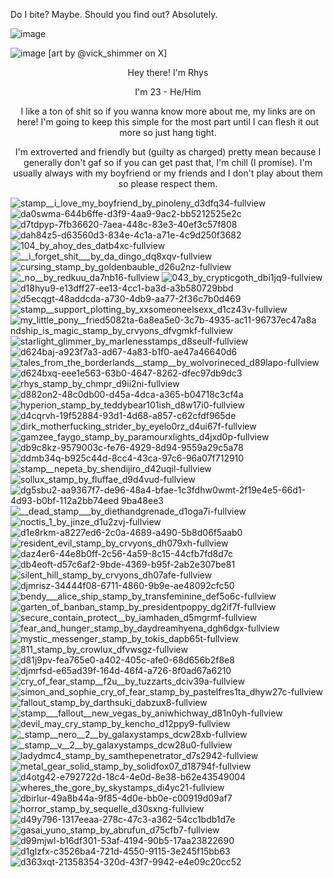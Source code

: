  Do I bite? Maybe. Should you find out? Absolutely. 

 ![image](https://github.com/user-attachments/assets/7c5978b9-df26-47fd-9618-e6f905ebb28b)

  
 ![image](https://github.com/user-attachments/assets/664cff1b-72e7-4d94-9610-74587a4ea4d6)
 [art by @vick_shimmer on X]


<p align=center> Hey there! I'm Rhys
<p align=center> I'm 23 - He/Him 
<p align=center> I like a ton of shit so if you wanna know more about me, my links are on here! I'm going to keep this simple for the most part until I can flesh it out more so just hang tight. 
<p align=center> I'm extroverted and friendly but (guilty as charged) pretty mean because I generally don't gaf so if you can get past that, I'm chill (I promise). I'm usually always with my boyfriend or my friends and I don't play about them so please respect them.
  
![stamp__i_love_my_boyfriend_by_pinoleny_d3dfq34-fullview](https://github.com/user-attachments/assets/acc25dca-94e4-48db-b4f2-61f78915cb1e)
![da0swma-644b6ffe-d3f9-4aa9-9ac2-bb5212525e2c](https://github.com/user-attachments/assets/fae60ed8-c9ad-49cc-943f-1c8398c1321a)
![d7tdpyp-7fb36620-7aea-448c-83e3-40ef3c57f808](https://github.com/user-attachments/assets/3e10c9b8-b43d-414f-9909-8f2a7cf383f2)
![dah84z5-d63560d3-834e-4c1a-a71e-4c9d250f3682](https://github.com/user-attachments/assets/f7148a43-d110-4583-8bc7-634f6c870c9f)
![104_by_ahoy_des_datb4xc-fullview](https://github.com/user-attachments/assets/01aa25e6-d2c3-49cf-a083-1412eee21430)
![__i_forget_shit___by_da_dingo_dq8xqv-fullview](https://github.com/user-attachments/assets/59cd461b-3280-4be6-96b2-0660bf5fbb60)
![cursing_stamp_by_goldenbauble_d26u2nz-fullview](https://github.com/user-attachments/assets/5b2b185d-f56c-4d17-a8dc-70ab4489777c)
![_no__by_redkuu_da7nb16-fullview](https://github.com/user-attachments/assets/1b371da6-dd40-46c8-862a-387ff97eb912)
![043_by_crypticgoth_dbi1jq9-fullview](https://github.com/user-attachments/assets/53d55658-16a5-42f5-991c-fcee87ddc2e2)
![d18hyu9-e13dff27-ee13-4cc1-ba3d-a3b580729bbd](https://github.com/user-attachments/assets/6cd02717-2811-44b5-bea7-af39b0bc5804)
![d5ecqgt-48addcda-a730-4db9-aa77-2f36c7b0d469](https://github.com/user-attachments/assets/20f5c76d-a499-47f7-b22f-4630c9a72c63)
![stamp__support_plotting_by_xxsomeoneelsexx_d1cz43v-fullview](https://github.com/user-attachments/assets/cb763ad1-8c85-42a6-b0f6-c35906aa34a6)
![my_little_pony__frie![d5082ta-6a8ea5e0-3c7b-4935-ac11-96737ec47a8a](https://github.com/user-attachments/assets/1c08eacc-cd19-4b02-ae01-ce2c7de5da1b)
ndship_is_magic_stamp_by_crvyons_dfvgmkf-fullview](https://github.com/user-attachments/assets/d623eb28-8419-4110-a30c-fa24ea72a3eb)
![starlight_glimmer_by_marlenesstamps_d8seulf-fullview](https://github.com/user-attachments/assets/d0d616cf-6492-425b-b5cf-8bc9eada1333)
![d624baj-a923f7a3-ad67-4a83-b1f0-ae47a46640d6](https://github.com/user-attachments/assets/1ad672c7-c1c7-4c31-8ea2-e568362a9272)
![tales_from_the_borderlands__stamp__by_wolvorineced_d89lapo-fullview](https://github.com/user-attachments/assets/7693e75a-c65f-41f8-8604-b7fca8442f3d)
![d624bxq-eee1e563-63b0-4647-8262-dfec97db9dc3](https://github.com/user-attachments/assets/f31e4e77-1299-4e31-9814-9760a29a0735)
![rhys_stamp_by_chmpr_d9ii2ni-fullview](https://github.com/user-attachments/assets/5155ffbd-edaa-4ae1-9c35-e0f45e167349)
![d882on2-48c0db00-d45a-4dca-a365-b04718c3cf4a](https://github.com/user-attachments/assets/45129089-a83e-41fd-8ca8-5ed5dd4d5a5d)
![hyperion_stamp_by_teddybear101ish_d8w17i0-fullview](https://github.com/user-attachments/assets/9172a457-a861-4e44-b30c-eca8a7c34988)
![d4cqrvh-19f52884-93d1-4d68-a857-c62cfdf965de](https://github.com/user-attachments/assets/0355c867-549a-4f5e-892a-6a6256e6f73e)
![dirk_motherfucking_strider_by_eyelo0rz_d4ui67f-fullview](https://github.com/user-attachments/assets/bd5a428f-04d0-4f2f-8c4d-60256815d7a7)
![gamzee_faygo_stamp_by_paramourxlights_d4jxd0p-fullview](https://github.com/user-attachments/assets/d04754b9-22ce-42f4-9dfd-7ac5dde9951f)
![db9c8kz-9579003c-fe76-4929-8d94-9559a29c5a78](https://github.com/user-attachments/assets/058e0fba-d409-438c-babb-a99c294a76bc)
![ddmb34q-b925c44d-8cc4-43ca-97c6-96a07f712910](https://github.com/user-attachments/assets/013400ee-67e2-4293-859f-24aac379bf81)
![stamp__nepeta_by_shendijiro_d42uqil-fullview](https://github.com/user-attachments/assets/6eb5f858-4636-4e5c-8045-bf7e42c6066e)
![sollux_stamp_by_fluffae_d9d4vud-fullview](https://github.com/user-attachments/assets/a6118f89-a202-4368-bb5a-8b80bb8eb42e)
![dg5sbu2-aa9367f7-de96-48a4-bfae-1c3f![dhw0wmt-2f19e4e5-66d1-4d93-b0bf-112a2bb74eed](https://github.com/user-attachments/assets/36ed46b9-db2c-4315-ba51-a347652a984a)
9ba48ee3](https://github.com/user-attachments/assets/18c9fac9-c798-480e-b897-1760caae31b0)
![__dead_stamp___by_diethandgrenade_d1oga7i-fullview](https://github.com/user-attachments/assets/7a2520d3-ee11-46f0-a86f-e2a0c050407f)
![noctis_1_by_jinze_d1u2zvj-fullview](https://github.com/user-attachments/assets/6a0c6c86-e29f-4eab-a367-f5d1adc55fee)
![d1e8rkm-a8227ed6-2c0a-4689-a490-5b8d06f5aab0](https://github.com/user-attachments/assets/19552856-e57e-41be-ae50-8c05a90b7497)
![resident_evil_stamp_by_crvyons_dh079xh-fullview](https://github.com/user-attachments/assets/e2a4b1d5-9e1c-4f03-9952-cf499ae178c4)
![daz4er6-44e8b0ff-2c56-4a59-8c15-44cfb7fd8d7c](https://github.com/user-attachments/assets/a3ed1de2-c0e9-4614-8b80-5bd99f0c7c4d)
![db4eoft-d57c6af2-9bde-4369-b95f-2ab2e307be81](https://github.com/user-attachments/assets/dccb884a-b2cb-40cc-955a-10e78e40ecfb)
![silent_hill_stamp_by_crvyons_dh07afe-fullview](https://github.com/user-attachments/assets/071c98ff-6505-452e-870c-b4630b84c502)
![djmrisz-34444f08-6711-4860-9b9e-ae48092cfc50](https://github.com/user-attachments/assets/88096f36-4e23-4f2c-9b8f-5154188f92f8)
![bendy___alice_ship_stamp_by_transfeminine_def5o6c-fullview](https://github.com/user-attachments/assets/d02a633a-e9fc-4397-ab73-e996a323ca17)
![garten_of_banban_stamp_by_presidentpoppy_dg2if7f-fullview](https://github.com/user-attachments/assets/d0a5708c-f30c-4f89-bd8e-ab959c765bf0)
![secure_contain_protect__by_iamhaden_d5mgrmf-fullview](https://github.com/user-attachments/assets/cf783842-fe98-4a8a-b691-87d66e2130be)
![fear_and_hunger_stamp_by_daydreamhyena_dgh6dgx-fullview](https://github.com/user-attachments/assets/1dff4e45-5b94-4780-9ba5-a12fec4e2f94)
![mystic_messenger_stamp_by_tokis_dapb65t-fullview](https://github.com/user-attachments/assets/05fcf08a-8ca6-4674-bf54-c1c2bc6ff59e)
![811_stamp_by_crowlux_dfvwsgz-fullview](https://github.com/user-attachments/assets/57ba3246-751d-43d5-a537-c849032c2cdc)
![d81j9pv-fea765e0-a402-405c-afe0-68d656b2f8e8](https://github.com/user-attachments/assets/04af9e84-e9fe-412d-9467-0fde65cb90fa)
![djmrfsd-e65ad39f-164d-46f4-a726-8f0ad67a6210](https://github.com/user-attachments/assets/2f68067a-fcc4-423f-bb96-1d1fb2a72cd3)
![cry_of_fear_stamp__f2u__by_tuzzarts_dciv39a-fullview](https://github.com/user-attachments/assets/2a3783f5-20df-427e-95ed-3abf47a28f8b)
![simon_and_sophie_cry_of_fear_stamp_by_pastelfres1ta_dhyw27c-fullview](https://github.com/user-attachments/assets/b5b05437-f9ec-4963-890d-7e28af2d80d5)
![fallout_stamp_by_darthsuki_dabzux8-fullview](https://github.com/user-attachments/assets/60419b33-e876-4acb-ae36-e8cd6fcccfca)
![stamp___fallout__new_vegas_by_aniwhichway_d81n0yh-fullview](https://github.com/user-attachments/assets/953d2453-88a0-4c26-8429-56e0b910284d)
![devil_may_cry_stamp_by_kencho_d12ppy9-fullview](https://github.com/user-attachments/assets/a5e5bfd7-4fa3-4ab1-baae-caaacaec0f7e)
![_stamp__nero__2__by_galaxystamps_dcw28xb-fullview](https://github.com/user-attachments/assets/8bd7edbb-38bd-4762-b0b5-f457745927cf)
![_stamp__v__2__by_galaxystamps_dcw28u0-fullview](https://github.com/user-attachments/assets/34770b4d-c0a5-465c-87a5-a823a3500dfd)
![ladydmc4_stamp_by_samthepenetrator_d7s2942-fullview](https://github.com/user-attachments/assets/51cf5f7f-99bd-4e01-9883-e6c73b2d8cf2)
![metal_gear_solid_stamp_by_solidfox07_d18794f-fullview](https://github.com/user-attachments/assets/2513c768-0f3c-4034-a1da-0234b58f7854)
![d4otg42-e792722d-18c4-4e0d-8e38-b62e43549004](https://github.com/user-attachments/assets/287ad3e1-c9a6-4903-92be-052ea21b34e5)
![wheres_the_gore_by_skystamps_di4yc21-fullview](https://github.com/user-attachments/assets/f7988d43-b9ed-4e02-bf00-962f70115938)
![dbirlur-49a8b44a-9f85-4d0e-bb0e-c00919d09af7](https://github.com/user-attachments/assets/14d653df-1100-4aa9-aebd-23fce94db273)
![horror_stamp_by_sequelle_d30sxng-fullview](https://github.com/user-attachments/assets/5ecd3b19-2d09-4cde-966d-4887beeb1bdd)
![d49y796-1317eeaa-278c-47c3-a362-54cc1bdb1d7e](https://github.com/user-attachments/assets/a8697873-b51d-4627-b64b-433320c45465)
![gasai_yuno_stamp_by_abrufun_d75cfb7-fullview](https://github.com/user-attachments/assets/147a167a-dfaf-44e8-9214-a632304e7b1d)
![d99mjwl-b16df301-53af-4194-90b5-17aa23822690](https://github.com/user-attachments/assets/becbed17-4fba-4189-bed6-fb0da9e29248)
![d1glzfx-c3526ba4-721d-4550-9115-3e245f15bb63](https://github.com/user-attachments/assets/cf8965b4-df9b-4037-8757-e1a27d9f784e)
![d363xqt-21358354-320d-43f7-9942-e4e09c20cc52](https://github.com/user-attachments/assets/a66d8d2c-1e5b-46e1-82a6-eea94d3a5035)
